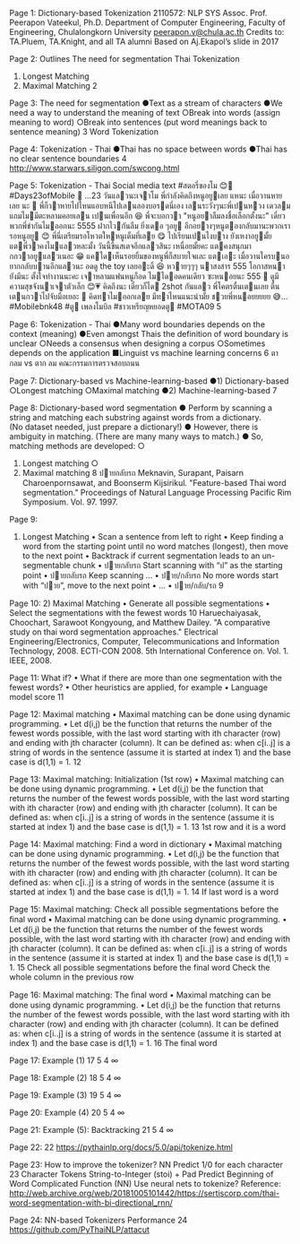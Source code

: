Page 1:
Dictionary-based Tokenization
2110572: NLP SYS
Assoc. Prof. Peerapon Vateekul, Ph.D.
Department of Computer Engineering, Faculty of Engineering, Chulalongkorn University
peerapon.v@chula.ac.th
Credits to: TA.Pluem, TA.Knight, and all TA alumni 
Based on Aj.Ekapol’s slide in 2017

Page 2:
Outlines
The need for segmentation
Thai Tokenization
1) Longest Matching
2) Maximal Matching
2

Page 3:
The need for segmentation
●Text as a stream of characters
●We need a way to understand the meaning of text
○Break into words (assign meaning to word)
○Break into sentences (put word meanings back to sentence meaning)
3
Word Tokenization

Page 4:
Tokenization - Thai
●Thai has no space between words
●Thai has no clear sentence boundaries
4
http://www.starwars.siligon.com/swcong.html 

Page 5:
Tokenization - Thai
Social media text
#สตอรี่ของโม 😊🐙 #Days23ofMobile 🌈 ...23 วันแลวนะเจาโม พี่กําลังคิดถึงหนูอยูเลย แหนะ เมื่อวานหายเลย
นะ 🙈 พี่ก็วาหายไปไหนแอบหนีไปเลนลองบอรดนี่เอง เลนระวังๆนะพี่เปนหวง เดวลมแถมไมมีตะหลามคอยเลน
เปนเพื่อนอีก 😆 พี่จะบอกวา "หนูอยาลืมลงชื่อเลือกตั้งนะ" เดี๋ยวพวกพี่ขํากันไมออกนะ 5555 ฝากไวกันลืม ยิ่งเดอ
ๆอยู อีกอยางๆหนูตองกลับมานะพวกเรารอหนูอยู 😊 พี่นี่เตรียมรอโหวตใหหนูเต็มที่เลย 😋 ไปเรียนเปนไงบาง 
ยังเหงาอยูมั้ย แตพี่วาคงไมแลวหละมั้ง วันนี้ขึ้นสเตจอีกแลวสินะ เหนื่อยมั้ยคะ แตคงสนุกมากกวาอยูแลวเนอะ 😁 
แคไดเห็นรอยยิ้มของหนูพี่ก็สบายใจและ แตเอะ เมื่อวานใครบนอยากกลับบานอีกแลวนะ อดดู the toy เลยอะดิ้ 
😆 หวายๆๆๆ นาสงสาร 555 โอกาสหนายังมีนะ ตั้งใจทํางานนะคะ เจาหลามแฟนหนูก็อด ไมไดอดคนเดียว
ซะหนอยนะ 555 🙊 ดูมีความสุขจังนาเจาตัวเล็ก 😊💗 คิดถึงนะ เดี๋ยวก็ได 2shot กันแลว พี่โคตรตื่นเตนเลย 
ตื่นเตนกวาไปจับมือเยอะ 🙈 คิดทาไมออกเลย มีทาไหนแนะนํามั้ย ชวยพี่หนอยยยยย 😅... #Mobilebnk48 #ตู
เพลงโมบิล #ชาวเหรียญหยอดตู #MOTA09
5

Page 6:
Tokenization - Thai
●Many word boundaries depends on the context (meaning)
●Even amongst Thais the definition of word boundary is unclear
○Needs a consensus when designing a corpus
○Sometimes depends on the application
■Linguist vs machine learning concerns
6
ตา กลม vs ตาก ลม
คณะกรรมการตรวจสอบถนน

Page 7:
Dictionary-based vs Machine-learning-based
●1) Dictionary-based
○Longest matching
○Maximal matching
●2) Machine-learning-based
7

Page 8:
Dictionary-based word segmentation
●
Perform by scanning a string and matching each substring against words from a dictionary.  
(No dataset needed, just prepare a dictionary!)
●
However, there is ambiguity in matching. (There are many many ways to match.)
●
So, matching methods are developed: 
○
1. Longest matching
○
2. Maximal matching
8
ปายกลับรถ
Meknavin, Surapant, Paisarn Charoenpornsawat, and Boonserm Kijsirikul. "Feature-based Thai word segmentation." Proceedings of Natural Language Processing Pacific Rim Symposium. Vol. 97. 1997.

Page 9:
1) Longest Matching
• Scan a sentence from left to right
• Keep finding a word from the starting point until no word matches (longest), then move to the 
next point
• Backtrack if current segmentation leads to an un-segmentable chunk
• ปายกลับรถ
Start scanning with “ป” as the starting point
• ปายกลับรถ
Keep scanning …
• ปาย/กลับรถ
No more words start with “ปาย”, move to the next point
• …
• ปาย/กลับ/รถ
9

Page 10:
2) Maximal Matching
• Generate all possible segmentations
• Select the segmentations with the fewest words
10
Haruechaiyasak, Choochart, Sarawoot Kongyoung, and Matthew Dailey. "A comparative study on thai word segmentation approaches." Electrical Engineering/Electronics, Computer, 
Telecommunications and Information Technology, 2008. ECTI-CON 2008. 5th International Conference on. Vol. 1. IEEE, 2008.

Page 11:
What if?
• What if there are more than one segmentation with the fewest words?
• Other heuristics are applied, for example
• Language model score 
11

Page 12:
Maximal matching
• Maximal matching can be done using dynamic programming.
• Let  d(i,j)  be the function that returns the number of the fewest words possible, with the last word 
starting with ith character (row) and ending with jth character (column). It can be defined as:
when c[i..j] is a string of words in the sentence (assume it is started at index 1) and the base case is 
d(1,1) = 1.
12

Page 13:
Maximal matching: Initialization (1st row)
• Maximal matching can be done using dynamic programming.
• Let  d(i,j)  be the function that returns the number of the fewest words possible, with the last word 
starting with ith character (row) and ending with jth character (column). It can be defined as:
when c[i..j] is a string of words in the sentence (assume it is started at index 1) and the base case is 
d(1,1) = 1.
13
1st row and it is a word

Page 14:
Maximal matching: Find a word in dictionary
• Maximal matching can be done using dynamic programming.
• Let  d(i,j)  be the function that returns the number of the fewest words possible, with the last word 
starting with ith character (row) and ending with jth character (column). It can be defined as:
when c[i..j] is a string of words in the sentence (assume it is started at index 1) and the base case is 
d(1,1) = 1.
14
If last word is a word

Page 15:
Maximal matching: Check all possible 
segmentations before the ﬁnal word
• Maximal matching can be done using dynamic programming.
• Let  d(i,j)  be the function that returns the number of the fewest words possible, with the last word 
starting with ith character (row) and ending with jth character (column). It can be defined as:
when c[i..j] is a string of words in the sentence (assume it is started at index 1) and the base case is 
d(1,1) = 1.
15
Check all possible segmentations before the final word
Check the whole column in the previous row

Page 16:
Maximal matching: The ﬁnal word
• Maximal matching can be done using dynamic programming.
• Let  d(i,j)  be the function that returns the number of the fewest words possible, with the last word 
starting with ith character (row) and ending with jth character (column). It can be defined as:
when c[i..j] is a string of words in the sentence (assume it is started at index 1) and the base case is 
d(1,1) = 1.
16
The final word

Page 17:
Example (1)
17
5
4
∞

Page 18:
Example (2) 
18
5
4
∞

Page 19:
Example (3)
19
5
4
∞

Page 20:
Example (4)
20
5
4
∞

Page 21:
Example (5):
Backtracking
21
5
4
∞

Page 22:
22
https://pythainlp.org/docs/5.0/api/tokenize.html 

Page 23:
How to improve the tokenizer? NN
 Predict 1/0 for each character
23
Character Tokens
String-to-Integer (stoi) + Pad
Predict Beginning of Word
Complicated Function (NN)
Use neural nets to tokenize?
Reference: http://web.archive.org/web/20181005101442/https://sertiscorp.com/thai-word-segmentation-with-bi-directional_rnn/ 

Page 24:
NN-based Tokenizers Performance
24
https://github.com/PyThaiNLP/attacut 

